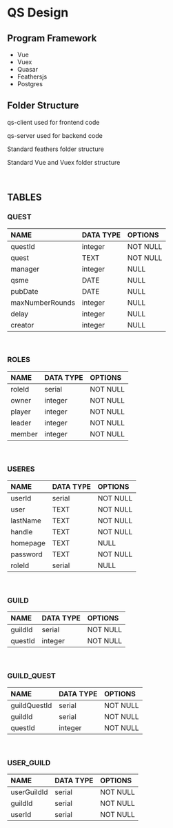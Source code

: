 # QS Design

## Program Framework

* Vue
* Vuex
* Quasar
* Feathersjs
* Postgres

## Folder Structure

qs-client used for frontend code

qs-server used for backend code

Standard feathers folder structure

Standard Vue and Vuex folder structure

&nbsp;

## TABLES

### QUEST

| NAME            | DATA TYPE | OPTIONS  |
| :-------------- | :-------- | :------- |
| questId         | integer   | NOT NULL |
| quest           | TEXT      | NOT NULL |
| manager         | integer   | NULL     |
| qsme            | DATE      | NULL     |
| pubDate         | DATE      | NULL     |
| maxNumberRounds | integer   | NULL     |
| delay           | integer   | NULL     |
| creator         | integer   | NULL     |
&nbsp;

### ROLES

| NAME   | DATA TYPE | OPTIONS  |
| :----- | :-------- | :------- |
| roleId | serial    | NOT NULL |
| owner  | integer   | NOT NULL |
| player | integer   | NOT NULL |
| leader | integer   | NOT NULL |
| member | integer   | NOT NULL |

&nbsp;

### USERES

| NAME     | DATA TYPE | OPTIONS  |
| :------- | :-------- | :------- |
| userId   | serial    | NOT NULL |
| user     | TEXT      | NOT NULL |
| lastName | TEXT      | NOT NULL |
| handle   | TEXT      | NOT NULL |
| homepage | TEXT      | NULL     |
| password | TEXT      | NOT NULL |
| roleId   | serial    | NULL     |

&nbsp;

### GUILD

| NAME    | DATA TYPE | OPTIONS  |
| :------ | :-------- | :------- |
| guildId | serial    | NOT NULL |
| questId | integer   | NOT NULL |

&nbsp;

### GUILD_QUEST

| NAME         | DATA TYPE | OPTIONS  |
| :----------- | :-------- | :------- |
| guildQuestId | serial    | NOT NULL |
| guildId      | serial    | NOT NULL |
| questId      | integer   | NOT NULL |
&nbsp;

### USER_GUILD
| NAME        | DATA TYPE | OPTIONS  |
| :---------- | :-------- | :------- |
| userGuildId | serial    | NOT NULL |
| guildId     | serial    | NOT NULL |
| userId      | serial    | NOT NULL |

